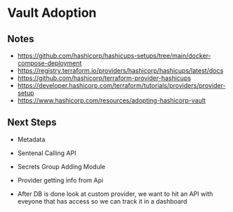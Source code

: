 # Vault Adoption

## Notes


* https://github.com/hashicorp/hashicups-setups/tree/main/docker-compose-deployment
* https://registry.terraform.io/providers/hashicorp/hashicups/latest/docs
* https://github.com/hashicorp/terraform-provider-hashicups
* https://developer.hashicorp.com/terraform/tutorials/providers/provider-setup
* https://www.hashicorp.com/resources/adopting-hashicorp-vault

## Next Steps
- Metadata

- Sentenal Calling API
- Secrets Group Adding Module

- Provider getting info from Api

- After DB is done look at custom provider, we want to hit an API with eveyone that has access so we can track it in a dashboard

